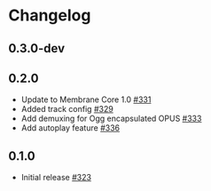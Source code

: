 # Changelog

## 0.3.0-dev

## 0.2.0
* Update to Membrane Core 1.0 [#331](https://github.com/jellyfish-dev/membrane_rtc_engine/pull/331)
* Added track config [#329](https://github.com/jellyfish-dev/membrane_rtc_engine/pull/329)
* Add demuxing for Ogg encapsulated OPUS [#333](https://github.com/jellyfish-dev/membrane_rtc_engine/pull/333)
* Add autoplay feature [#336](https://github.com/jellyfish-dev/membrane_rtc_engine/pull/336)

## 0.1.0
* Initial release [#323](https://github.com/jellyfish-dev/membrane_rtc_engine/pull/323)
